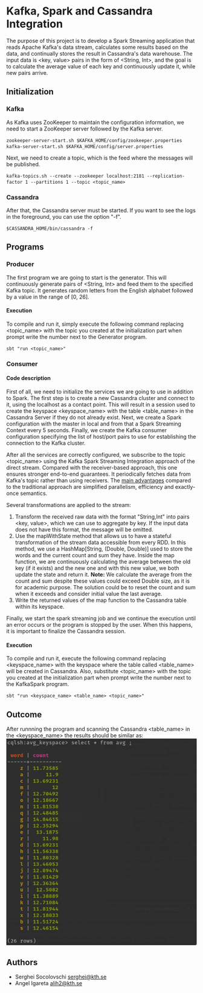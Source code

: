 # Kafka, Spark and Cassandra Integration
The purpose of this project is to develop a Spark Streaming application that reads Apache Kafka's data stream, calculates some results based on the data, and continually stores the result in Cassandra's data warehouse. The input data is <key, value> pairs in the form of <String, Int>, and the goal is to calculate the average value of each key and continuously update it, while new pairs arrive.

## Initialization
### Kafka
As Kafka uses ZooKeeper to maintain the configuration information, we need to start a ZooKeeper server followed by the Kafka server.
```
zookeeper-server-start.sh $KAFKA_HOME/config/zookeeper.properties
kafka-server-start.sh $KAFKA_HOME/config/server.properties
```

Next, we need to create a topic, which is the feed where the messages will be published.
```
kafka-topics.sh --create --zookeeper localhost:2181 --replication-factor 1 --partitions 1 --topic <topic_name>
```
### Cassandra
After that, the Cassandra server must be started. If you want to see the logs in the foreground, you can use the option "-f".
```
$CASSANDRA_HOME/bin/cassandra -f
```
## Programs
### Producer
The first program we are going to start is the generator. This will continuously generate pairs of <String, Int> and feed them to the specified Kafka topic. It generates random letters from the English alphabet followed by a value in the range of [0, 26].

#### Execution
To compile and run it, simply execute the following command replacing <topic_name> with the topic you created at the initialization part when prompt write the number next to the Generator program.
```
sbt "run <topic_name>"
```
### Consumer
#### Code description
First of all, we need to initialize the services we are going to use in addition to Spark. The first step is to create a new Cassandra cluster and connect to it, using the localhost as a contact point. This will result in a session used to create the keyspace <keyspace_name> with the table <table_name> in the Cassandra Server if they do not already exist. Next, we create a Spark configuration with the master in local and from that a Spark Streaming Context every 5 seconds. Finally, we create the Kafka consumer configuration specifying the list of host/port pairs to use for establishing the connection to the Kafka cluster.

After all the services are correctly configured, we subscribe to the topic <topic_name> using the Kafka Spark Streaming Integration approach of the direct stream. Compared with the receiver-based approach, this one ensures stronger end-to-end guarantees. It periodically fetches data from Kafka's topic rather than using receivers. The [main advantages](https://medium.com/@rinu.gour123/apache-kafka-spark-streaming-integration-af7bd87887fb) compared to the traditional approach are simplified parallelism, efficiency and exactly-once semantics.

Several transformations are applied to the stream:
1. Transform the received raw data with the format "String,Int" into pairs <key, value>, which we can use to aggregate by key. If the input data does not have this format, the message will be omitted.
2. Use the mapWithState method that allows us to have a stateful transformation of the stream data accessible from every RDD. In this method, we use a HashMap[String, (Double, Double)] used to store the words and the current count and sum they have. Inside the map function, we are continuously calculating the average between the old key (if it exists) and the new one and with this new value, we both update the state and return it. __Note:__ We calculate the average from the count and sum despite these values could exceed Double size, as it is for academic purpose. The solution could be to reset the count and sum when it exceeds and consider initial value the last average.
3. Write the returned values of the map function to the Cassandra table within its keyspace.

Finally, we start the spark streaming job and we continue the execution until an error occurs or the program is stopped by the user. When this happens, it is important to finalize the Cassandra session.

#### Execution
To compile and run it, execute the following command replacing <keyspace_name> with the keyspace where the table called <table_name> will be created in Cassandra. Also, substitute <topic_name> with the topic you created at the initialization part when prompt write the number next to the KafkaSpark program.
```
sbt "run <keyspace_name> <table_name> <topic_name>"
```

## Outcome
After runnning the program and scanning the Cassandra <table_name> in the <keyspace_name> the results should be similar as:
![Results](output.jpeg)

## Authors
- Serghei Socolovschi [serghei@kth.se](mailto:serghei@kth.se)
- Angel Igareta [alih2@kth.se](mailto:alih2@kth.se)
